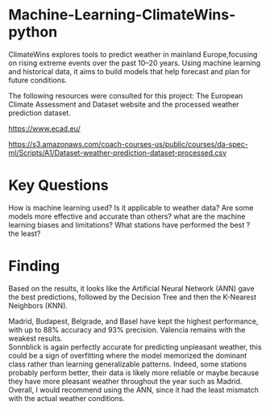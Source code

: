 # Machine-Learning-ClimateWins-python
ClimateWins explores tools to predict weather in mainland Europe,focusing on rising extreme events over the past 10–20 years. 
Using machine learning and historical data, it aims to build models that help forecast and plan for future conditions.

The following resources were consulted for this project: 
The European Climate Assessment and  Dataset website and the processed weather prediction dataset.

https://www.ecad.eu/

https://s3.amazonaws.com/coach-courses-us/public/courses/da-spec-ml/Scripts/A1/Dataset-weather-prediction-dataset-processed.csv

# Key Questions
How is machine learning used? Is it applicable to weather data?
Are some models more effective and accurate than others?
what are the machine learning biases and limitations?
What stations have performed the best ? the least?

# Finding

Based on the results, it looks like the Artificial Neural Network (ANN) gave the best 
predictions, followed by the Decision Tree and then the K-Nearest Neighbors (KNN). 
  
Madrid, Budapest, Belgrade, and Basel have kept the highest performance, with up to 88% 
accuracy and 93% precision. Valencia remains with the weakest results.  
Sonnblick is again perfectly accurate for predicting unpleasant weather, this could be a 
sign of overfitting where the model memorized the dominant class rather than learning 
generalizable patterns. 
Indeed, some stations probably perform better, their data is likely more reliable or maybe 
because they have more pleasant weather throughout the year such as Madrid. 
 Overall, I would recommend using the ANN, since it had the least mismatch with the 
actual weather conditions.

